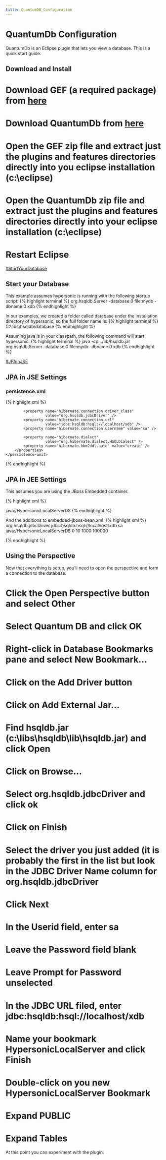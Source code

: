 ```yaml
---
title: QuantumDB_Configuration
---
```

# QuantumDb Configuration

QuantumDb is an Eclipse plugin that lets you view a database. This is a quick start guide.

## Download and Install
# Download GEF (a required package) from [here](http://www.eclipse.org/downloads/download.php?file=/tools/gef/downloads/drops/R-3.2.1-200609211617/GEF-ALL-3.2.1.zip)
# Download QuantumDb from [here](http://sourceforge.net/project/showfiles.php?group_id=7746&package_id=57047)
# Open the GEF zip file and extract just the **plugins** and **features** directories directly into you eclipse installation (c:\eclipse)
# Open the QuantumDb zip file and extract just the **plugins** and **features** directories directly into your eclipse installation (c:\eclipse)
# Restart Eclipse

[#StartYourDatabase](#StartYourDatabase)
## Start your Database
This example assumes hypersonic is running with the following startup script:
{% highlight terminal %}
org.hsqldb.Server -database.0 file:mydb -dbname.0 xdb
{% endhighlight %}

In our examples, we created a folder called database under the installation directory of hypersonic, so the full folder name is:
{% highlight terminal %}
C:\libs\hsqldb\database
{% endhighlight %}

Assuming java is in your classpath, the following command will start hypersonic:
{% highlight terminal %}
java -cp ../lib/hsqldb.jar org.hsqldb.Server -database.0 file:mydb -dbname.0 xdb
{% endhighlight %}

[#JPAinJSE](#JPAinJSE)
## JPA in JSE Settings
### persistence.xml
{% highlight xml %}
<persistence>
    <persistence-unit name="examplePersistenceUnit" 
                      transaction-type="RESOURCE_LOCAL">
        <properties>
            <property name="hibernate.show_sql" value="false" />
            <property name="hibernate.format_sql" value="false" />
 
            <property name="hibernate.connection.driver_class" 
                      value="org.hsqldb.jdbcDriver" />
            <property name="hibernate.connection.url" 
                      value="jdbc:hsqldb:hsql://localhost/xdb" />
            <property name="hibernate.connection.username" value="sa" />
 
            <property name="hibernate.dialect" 
                      value="org.hibernate.dialect.HSQLDialect" />
            <property name="hibernate.hbm2ddl.auto" value="create" />
        </properties>
    </persistence-unit>
</persistence>
{% endhighlight %}

## JPA in JEE Settings
This assumes you are using the JBoss Embedded container.

{% highlight xml %}
<?xml version="1.0" encoding="UTF-8"?>
<persistence>
   <persistence-unit name="custdb">
      <jta-data-source>java:/HypersonicLocalServerDS</jta-data-source>
      <properties>
         <property name="hibernate.hbm2ddl.auto" value="create-drop"/>
      </properties>
   </persistence-unit>
</persistence>
{% endhighlight %}

And the additions to embedded-jboss-bean.xml:
{% highlight xml %}
   <bean name="HypersonicLocalServerDSBootstrap" 
         class="org.jboss.resource.adapter.jdbc.local.LocalTxDataSource">
      <property name="driverClass">org.hsqldb.jdbcDriver</property>
      <property name="connectionURL">jdbc:hsqldb:hsql://localhost/xdb</property>
      <property name="userName">sa</property>
      <property name="jndiName">java:/HypersonicLocalServerDS</property>
      <property name="minSize">0</property>
      <property name="maxSize">10</property>
      <property name="blockingTimeout">1000</property>
      <property name="idleTimeout">100000</property>
      <property name="transactionManager">
          <inject bean="TransactionManager"/>
      </property>
      <property name="cachedConnectionManager">
          <inject bean="CachedConnectionManager"/>
      </property>
      <property name="initialContextProperties">
          <inject bean="InitialContextProperties"/>
      </property>
   </bean>
   
   <bean name="HypersonicLocalServerDS" class="java.lang.Object">
      <constructor factoryMethod="getDatasource">
         <factory bean="HypersonicLocalServerDSBootstrap"/>
      </constructor>
   </bean>
{% endhighlight %}

## Using the Perspective
Now that everything is setup, you'll need to open the perspective and form a connection to the database.

# Click the Open Perspective button and select **Other**
# Select **Quantum DB** and click **OK**
# Right-click in **Database Bookmarks** pane and select **New Bookmark...**
# Click on the **Add Driver** button
# Click on **Add External Jar...**
# Find **hsqldb.jar** (c:\libs\hsqldb\lib\hsqldb.jar) and click **Open**
# Click on **Browse...**
# Select **org.hsqldb.jdbcDriver**  and click **ok**
# Click on **Finish**
# Select the driver you just added (it is probably the first in the list but look in the **JDBC Driver Name** column for **org.hsqldb.jdbcDriver**
# Click **Next**
# In the **Userid** field, enter **sa**
# Leave the **Password** field blank
# Leave **Prompt for Password** unselected
# In the **JDBC URL** filed, enter **jdbc:hsqldb:hsql://localhost/xdb**
# Name your bookmark **HypersonicLocalServer** and click **Finish**
# Double-click on you new **HypersonicLocalServer** Bookmark
# Expand **PUBLIC**
# Expand **Tables**

At this point you can experiment with the plugin.
